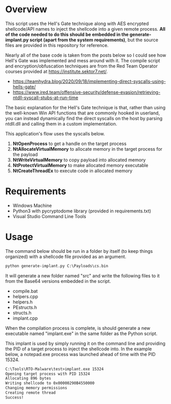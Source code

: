 # Overview
This script uses the Hell's Gate technique along with AES encrypted shellcode/API names to inject the shellcode into a given remote process.  **All of the code needed to do this should be embedded in the generate-implant.py script (apart from the system requirements)**, but the source files are provided in this repository for reference.

Nearly all of the base code is taken from the posts below so I could see how Hell's Gate was implemented and mess around with it.  The compile script and encryption/obfuscation techniques are from the Red Team Operator courses provided at https://institute.sektor7.net/.

- https://teamhydra.blog/2020/09/18/implementing-direct-syscalls-using-hells-gate/
- https://www.ired.team/offensive-security/defense-evasion/retrieving-ntdll-syscall-stubs-at-run-time

The basic explanation for the Hell's Gate technique is that, rather than using the well-known Win API functions that are commonly hooked in userland, you can instead dynamically find the direct syscalls on the host by parsing ntdll.dll and calling them in a custom implementation.

This application's flow uses the syscalls below.

1.  **NtOpenProcess** to get a handle on the target process
2.  **NtAllocateVirtualMemory** to allocate memory in the target process for the payload
3.  **NtWriteVirtualMemory** to copy payload into allocated memory
4.  **NtProtectVirtualMemory** to make allocated memory executable
5.  **NtCreateThreadEx** to execute code in allocated memory

# Requirements
- Windows Machine
- Python3 with pycryptodome library (provided in requirements.txt)
- Visual Studio Command Line Tools


# Usage
The command below should be run in a folder by itself (to keep things organized) with a shellcode file provided as an argument.

```default
python generate-implant.py C:\Payloads\cs.bin
```

It will generate a new folder named "src" and write the following files to it from the Base64 versions embedded in the script.

- compile.bat
- helpers.cpp
- helpers.h
- PEstructs.h
- structs.h
- implant.cpp

When the compilation process is complete, is should generate a new executable named "implant.exe" in the same folder as the Python script.

This implant is used by simply running it on the command line and providing the PID of a target process to inject the shellcode into.  In the example below, a notepad.exe process was launched ahead of time with the PID 15324.

```default
C:\Tools\RTO-Malware\test>implant.exe 15324
Opening target process with PID 15324
Allocating 896 bytes
Writing shellcode to 0x00000290B4550000
Changing memory permissions
Creating remote thread
Success!
```